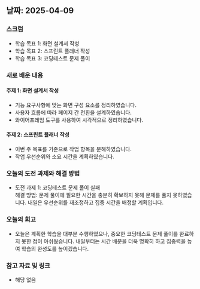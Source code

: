 ## 날짜: 2025-04-09

### 스크럼
- 학습 목표 1: 화면 설계서 작성
- 학습 목표 2: 스프린트 플래너 작성
- 학습 목표 3: 코딩테스트 문제 풀이

### 새로 배운 내용
#### 주제 1: 화면 설계서 작성
- 기능 요구사항에 맞는 화면 구성 요소를 정리하였습니다.
- 사용자 흐름에 따라 페이지 간 전환을 설계하였습니다.
- 와이어프레임 도구를 사용하여 시각적으로 정리하였습니다.

#### 주제 2: 스프린트 플래너 작성
- 이번 주 목표를 기준으로 작업 항목을 분해하였습니다.
- 작업 우선순위와 소요 시간을 계획하였습니다.

### 오늘의 도전 과제와 해결 방법
- 도전 과제 1: 코딩테스트 문제 풀이 실패  
  해결 방법: 문제 풀이에 필요한 시간을 충분히 확보하지 못해 문제를 풀지 못하였습니다. 내일은 우선순위를 재조정하고 집중 시간을 배정할 계획입니다.

### 오늘의 회고
- 오늘은 계획한 학습을 대부분 수행하였으나, 중요한 코딩테스트 문제 풀이를 완료하지 못한 점이 아쉬웠습니다. 내일부터는 시간 배분을 더욱 명확히 하고 집중력을 높여 학습의 완성도를 높이겠습니다.

### 참고 자료 및 링크
- 해당 없음
